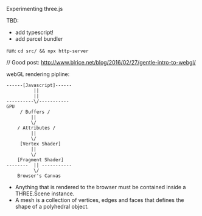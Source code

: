 Experimenting three.js

TBD:
- add typescript!
- add parcel bundler

run: `cd src/ && npx http-server`

// Good post: http://www.blrice.net/blog/2016/02/27/gentle-intro-to-webgl/

webGL rendering pipline:

```
------[Javascript]------
          ||
          ||
----------\/-----------
GPU                     
     / Buffers /
         ||
         \/
    / Attributes /
         ||
         \/
     [Vertex Shader]
         ||
         \/
    [Fragment Shader]
--------  || -----------
          \/
    Browser's Canvas
```





- Anything that is rendered to the browser must be contained inside a THREE.Scene instance.
- A mesh is a collection of vertices, edges and faces that defines the shape of a polyhedral object.

